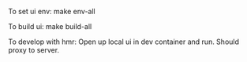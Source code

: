 To set ui env:
make env-all

To build ui:
make build-all

To develop with hmr:
Open up local ui in dev container and run. Should proxy to server.

